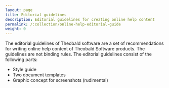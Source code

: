 ```yaml
---
layout: page
title: Editorial guidelines
description: Editorial guidelines for creating online help content
permalink: /:collection/online-help-editorial-guide
weight: 0
---
```


The editorial guidelines of Theobald software are a set of recommendations for writing online help content of Theobald Software products. The guidelines are not binding rules.
The editorial guidelines consist of the following parts:
- Style guide
- Two document templates 
- Graphic concept for screenshots  (rudimental)
